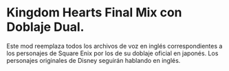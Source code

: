 # Kingdom Hearts Final Mix con Doblaje Dual.

Este mod reemplaza todos los archivos de voz en inglés correspondientes a los personajes de Square Enix por los de su doblaje oficial en japonés. Los personajes originales de Disney seguirán hablando en inglés.


